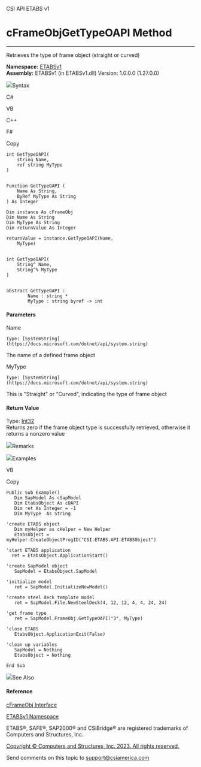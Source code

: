 ﻿

CSI API ETABS v1

# cFrameObjGetTypeOAPI Method  
  
---  
  
Retrieves the type of frame object (straight or curved)

**Namespace:** [ETABSv1](2780f1b8-2033-5289-2298-1cdb2a7508d9.htm)  
**Assembly:** ETABSv1 (in ETABSv1.dll) Version: 1.0.0.0 (1.27.0.0)

![](../icons/SectionExpanded.png)Syntax

C#

VB

C++

F#

Copy

    
    
    int GetTypeOAPI(
    	string Name,
    	ref string MyType
    )
    
    
    Function GetTypeOAPI ( 
    	Name As String,
    	ByRef MyType As String
    ) As Integer
    
    Dim instance As cFrameObj
    Dim Name As String
    Dim MyType As String
    Dim returnValue As Integer
    
    returnValue = instance.GetTypeOAPI(Name, 
    	MyType)
    
    
    int GetTypeOAPI(
    	String^ Name, 
    	String^% MyType
    )
    
    
    abstract GetTypeOAPI : 
            Name : string * 
            MyType : string byref -> int 
    

#### Parameters

Name

    Type: [SystemString](https://docs.microsoft.com/dotnet/api/system.string)  
The name of a defined frame object

MyType

    Type: [SystemString](https://docs.microsoft.com/dotnet/api/system.string)  
This is "Straight" or "Curved", indicating the type of frame object

#### Return Value

Type: [Int32](https://docs.microsoft.com/dotnet/api/system.int32)  
Returns zero if the frame object type is successfully retrieved, otherwise it
returns a nonzero value

![](../icons/SectionExpanded.png)Remarks

![](../icons/SectionExpanded.png)Examples

VB

Copy

    
    
    Public Sub Example()
       Dim SapModel As cSapModel
       Dim EtabsObject As cOAPI
       Dim ret As Integer = -1
       Dim MyType  As String
    
    'create ETABS object
       Dim myHelper as cHelper = New Helper
       EtabsObject = myHelper.CreateObjectProgID("CSI.ETABS.API.ETABSObject")
    
    'start ETABS application
      ret = EtabsObject.ApplicationStart()
    
    'create SapModel object
       SapModel = EtabsObject.SapModel
    
    'initialize model
       ret = SapModel.InitializeNewModel()
    
    'create steel deck template model
       ret = SapModel.File.NewSteelDeck(4, 12, 12, 4, 4, 24, 24)
    
    'get frame type
       ret = SapModel.FrameObj.GetTypeOAPI("3", MyType)
    
    'close ETABS
       EtabsObject.ApplicationExit(False)
    
    'clean up variables
       SapModel = Nothing
       EtabsObject = Nothing
    
    End Sub

![](../icons/SectionExpanded.png)See Also

#### Reference

[cFrameObj Interface](d5342667-2977-9fdc-9769-e4e2becc0803.htm)

[ETABSv1 Namespace](2780f1b8-2033-5289-2298-1cdb2a7508d9.htm)

ETABS®, SAFE®, SAP2000® and CSiBridge® are registered trademarks of Computers
and Structures, Inc.  

[Copyright © Computers and Structures, Inc. 2023. All rights
reserved.](http://www.csiamerica.com)

Send comments on this topic to
[support@csiamerica.com](mailto:support%40csiamerica.com?Subject=CSI%20API%20ETABS%20v1)

